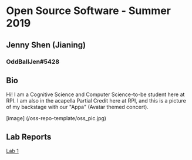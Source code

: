 # Open Source Software - Summer 2019
## Jenny Shen (Jianing)
### OddBallJen#5428

## Bio
Hi! I am a Cognitive Science and Computer Science-to-be student here at RPI. 
I am also in the acapella Partial Credit here at RPI, and this is a picture of 
my backstage with our "Appa" (Avatar themed concert). 

[image] (/oss-repo-template/oss_pic.jpg)



## Lab Reports
[Lab 1](labs/lab-01/report.md)
